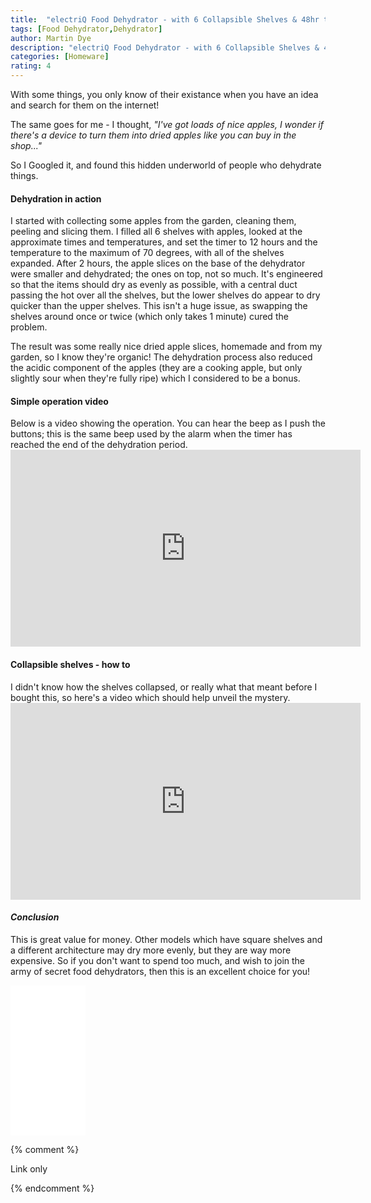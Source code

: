 ```yaml
---
title:  "electriQ Food Dehydrator - with 6 Collapsible Shelves & 48hr timer"
tags: [Food Dehydrator,Dehydrator]
author: Martin Dye
description: "electriQ Food Dehydrator - with 6 Collapsible Shelves & 48hr timer Review"
categories: [Homeware]
rating: 4
---
```


With some things, you only know of their existance when you have an idea and search for them on the internet!

The same goes for me - I thought, <em>"I've got loads of nice apples, 
I wonder if there's a device to turn them into dried apples like you can buy in the shop..."</em>

So I Googled it, and found this hidden underworld of people who dehydrate things.

<h4>Dehydration in action</h4>
I started with collecting some apples from the garden, cleaning them, peeling and slicing them.
I filled all 6 shelves with apples, looked at the approximate times and temperatures, and set the timer to 12 hours
and the temperature to the maximum of 70 degrees, with all of the shelves expanded. After 2 hours, the apple slices on the base
of the dehydrator were smaller and dehydrated; the ones on top, not so much. It's engineered so that the items 
should dry as evenly as possible, with a central duct passing the hot over all the shelves, but the lower shelves do appear
to dry quicker than the upper shelves. This isn't a huge issue, as swapping the shelves around once or twice (which
only takes 1 minute) cured the problem.

The result was some really nice dried apple slices, homemade and from my garden, so I know they're organic! The dehydration
process also reduced the acidic component of the apples (they are a cooking apple, but only slightly sour when they're fully ripe)
which I considered to be a bonus. 

<h4>Simple operation video</h4>
Below is a video showing the operation. You can hear the beep as I push the buttons; this is the same beep used by the alarm when
the timer has reached the end of the dehydration period.
<iframe width="560" height="315" src="https://www.youtube.com/embed/SFS9v439VK8" frameborder="0" allow="accelerometer; autoplay; encrypted-media; gyroscope; picture-in-picture" allowfullscreen></iframe>
<br />

<h4>Collapsible shelves - how to</h4>
I didn't know how the shelves collapsed, or really what that meant before I bought this, so here's a video which should help
unveil the mystery.
<iframe width="560" height="315" src="https://www.youtube.com/embed/1VU4wJaeELE" frameborder="0" allow="accelerometer; autoplay; encrypted-media; gyroscope; picture-in-picture" allowfullscreen></iframe>
<br />

<h4><em>Conclusion</em></h4>

This is great value for money. Other models which have square shelves and a different architecture may dry more evenly, but
they are way more expensive. So if you don't want to spend too much, and wish to join the army of secret food dehydrators,
then this is an excellent choice for you!

<iframe style="width:120px;height:240px;" marginwidth="0" marginheight="0" scrolling="no" frameborder="0" src="//ws-eu.amazon-adsystem.com/widgets/q?ServiceVersion=20070822&OneJS=1&Operation=GetAdHtml&MarketPlace=GB&source=ac&ref=tf_til&ad_type=product_link&tracking_id={{site.affid}}&marketplace=amazon&region=GB&placement=B00M31GD8C&asins=B00M31GD8C&linkId=c60d0b0e0065f547084c692495c745cb&show_border=true&link_opens_in_new_window=false&price_color=333333&title_color=0066c0&bg_color=f2f2f2">
</iframe>

{% comment %}

Link only

{% endcomment %}